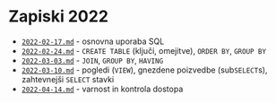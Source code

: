 # Zapiski 2022

* [`2022-02-17.md`](2022-02-17.md) - osnovna uporaba SQL
* [`2022-02-24.md`](2022-02-24.md) - `CREATE TABLE` (ključi, omejitve), `ORDER BY`, `GROUP BY`
* [`2022-03-03.md`](2022-03-03.md) - `JOIN`, `GROUP BY`, `HAVING`
* [`2022-03-10.md`](2022-03-10.md) - pogledi (`VIEW`), gnezdene poizvedbe (sub`SELECT`s), zahtevnejši `SELECT` stavki
* [`2022-04-14.md`](2022-04-14.md) - varnost in kontrola dostopa
